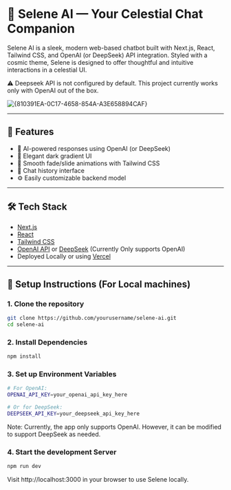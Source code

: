 # 🌙 Selene AI — Your Celestial Chat Companion

Selene AI is a sleek, modern web-based chatbot built with Next.js, React, Tailwind CSS, and OpenAI (or DeepSeek) API integration. Styled with a cosmic theme, Selene is designed to offer thoughtful and intuitive interactions in a celestial UI.

⚠️ Deepseek API is not configured by default. This project currently works only with OpenAI out of the box.

![{810391EA-0C17-4658-854A-A3E658894CAF}](https://github.com/user-attachments/assets/8327e7d4-8a30-4b8a-b1c6-b7ed2f29b77a) <!-- Optional: Replace with a real screenshot -->

---

## 🚀 Features

- 🧠 AI-powered responses using OpenAI (or DeepSeek)
- 🌌 Elegant dark gradient UI 
- 🎨 Smooth fade/slide animations with Tailwind CSS
- 💬 Chat history interface
- ⚙️ Easily customizable backend model

---

## 🛠️ Tech Stack

- [Next.js](https://nextjs.org/)
- [React](https://reactjs.org/)
- [Tailwind CSS](https://tailwindcss.com/)
- [OpenAI API](https://platform.openai.com/) or [DeepSeek](https://platform.deepseek.com/) (Currently Only supports OpenAI)
- Deployed Locally or using [Vercel](https://vercel.com)

---

## 🔧 Setup Instructions (For Local machines)

### 1. Clone the repository

```bash
git clone https://github.com/yourusername/selene-ai.git
cd selene-ai
```

### 2. Install Dependencies

```bash
npm install
```

### 3. Set up Environment Variables

```bash
# For OpenAI:
OPENAI_API_KEY=your_openai_api_key_here
```
```bash
# Or for DeepSeek:
DEEPSEEK_API_KEY=your_deepseek_api_key_here
```
Note: Currently, the app only supports OpenAI. However, it can be modified to support DeepSeek as needed.

### 4. Start the development Server

```bash
npm run dev
```

Visit http://localhost:3000 in your browser to use Selene locally.
